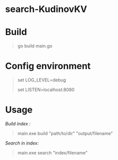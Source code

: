 # search-KudinovKV

# Build

> go build main.go

# Config environment

> set LOG_LEVEL=debug
>
> set LISTEN=localhost:8080

# Usage

_Build index :_

> main.exe build "path/to/dir" "output/filename"

_Search in index:_

> main.exe search "index/filename"